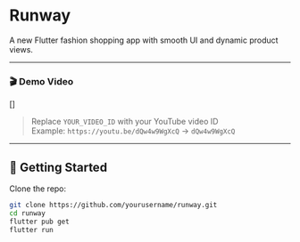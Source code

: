#  Runway

A new Flutter fashion shopping app with smooth UI and dynamic product views.

---


### 🎬 Demo Video

[<!-- Uploading "WhatsApp Video 2025-06-20 at 17.26.24_b51d6733.mp4"... -->]

> Replace `YOUR_VIDEO_ID` with your YouTube video ID  
> Example: `https://youtu.be/dQw4w9WgXcQ` → `dQw4w9WgXcQ`

---

## 🚀 Getting Started

Clone the repo:

```bash
git clone https://github.com/yourusername/runway.git
cd runway
flutter pub get
flutter run
